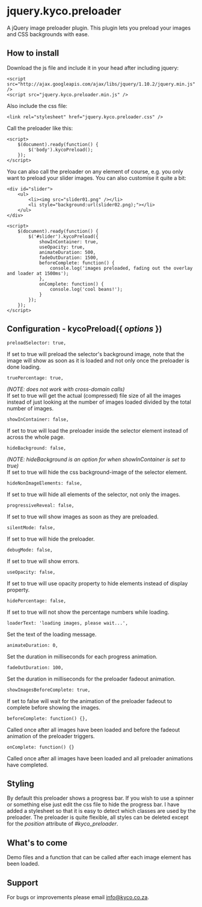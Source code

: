 jquery.kyco.preloader
=====================

A jQuery image preloader plugin. This plugin lets you preload your images and CSS backgrounds with ease.


How to install
--------------

Download the js file and include it in your head after including jquery:

    <script src="http://ajax.googleapis.com/ajax/libs/jquery/1.10.2/jquery.min.js" />
    <script src="jquery.kyco.preloader.min.js" />

Also include the css file:

    <link rel="stylesheet" href="jquery.kyco.preloader.css" />

Call the preloader like this:

    <script>
        $(document).ready(function() {
            $('body').kycoPreload();
        });
    </script>

You can also call the preloader on any element of course, e.g. you only want to preload
your slider images. You can also customise it quite a bit:

    <div id="slider">
        <ul>
            <li><img src="slider01.png" /></li>
            <li style="background:url(slider02.png);"></li>
        </ul>
    </div>

    <script>
        $(document).ready(function() {
            $('#slider').kycoPreload({
                showInContainer: true,
                useOpacity: true,
                animateDuration: 500,
                fadeOutDuration: 1500,
                beforeComplete: function() {
                    console.log('images preloaded, fading out the overlay and loader at 1500ms');
                },
                onComplete: function() {
                    console.log('cool beans!');
                }
            });
        });
    </script>


Configuration - kycoPreload({ <em>options</em> })
-------------------------------------------------

    preloadSelector: true,

If set to true will preload the selector's background image, note that the image will show
as soon as it is loaded and not only once the preloader is done loading.

    truePercentage: true,

*(NOTE: does not work with cross-domain calls)*  
If set to true will get the actual (compressed) file size of all the images instead of just looking
at the number of images loaded divided by the total number of images.

    showInContainer: false,

If set to true will load the preloader inside the selector element instead of across the whole page.

    hideBackground: false,

*(NOTE: hideBackground is an option for when showInContainer is set to true)*  
If set to true will hide the css background-image of the selector element.

    hideNonImageElements: false,

If set to true will hide all elements of the selector, not only the images.

    progressiveReveal: false,

If set to true will show images as soon as they are preloaded.

    silentMode: false,

If set to true will hide the preloader.

    debugMode: false,

If set to true will show errors.

    useOpacity: false,

If set to true will use opacity property to hide elements instead of display property.

    hidePercentage: false,

If set to true will not show the percentage numbers while loading.

    loaderText: 'loading images, please wait...',

Set the text of the loading message.

    animateDuration: 0,

Set the duration in milliseconds for each progress animation.

    fadeOutDuration: 100,

Set the duration in milliseconds for the preloader fadeout animation.

    showImagesBeforeComplete: true,

If set to false will wait for the animation of the preloader fadeout to complete before showing the images.

    beforeComplete: function() {},

Called once after all images have been loaded and before the fadeout animation of the preloader triggers.

    onComplete: function() {}

Called once after all images have been loaded and all preloader animations have completed.


Styling
-------

By default this preloader shows a progress bar. If you wish to use a spinner or something else
just edit the css file to hide the progress bar. I have added a stylesheet so that it is easy to 
detect which classes are used by the preloader. The preloader is quite flexible, all styles can 
be deleted except for the *position* attribute of *#kyco_preloader*.


What's to come
--------------

Demo files and a function that can be called after each image element has been loaded.


Support
-------

For bugs or improvements please email info@kyco.co.za.
